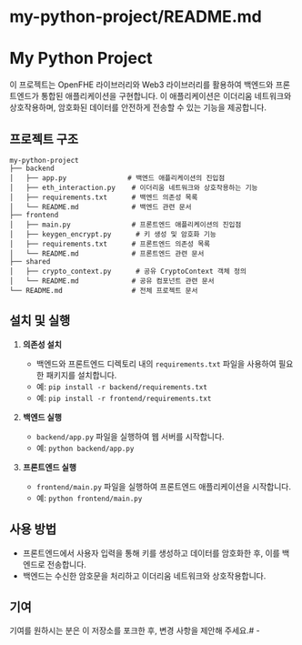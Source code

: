 # my-python-project/README.md

# My Python Project

이 프로젝트는 OpenFHE 라이브러리와 Web3 라이브러리를 활용하여 백엔드와 프론트엔드가 통합된 애플리케이션을 구현합니다. 이 애플리케이션은 이더리움 네트워크와 상호작용하며, 암호화된 데이터를 안전하게 전송할 수 있는 기능을 제공합니다.

## 프로젝트 구조

```
my-python-project
├── backend
│   ├── app.py               # 백엔드 애플리케이션의 진입점
│   ├── eth_interaction.py    # 이더리움 네트워크와 상호작용하는 기능
│   ├── requirements.txt      # 백엔드 의존성 목록
│   └── README.md             # 백엔드 관련 문서
├── frontend
│   ├── main.py               # 프론트엔드 애플리케이션의 진입점
│   ├── keygen_encrypt.py      # 키 생성 및 암호화 기능
│   ├── requirements.txt      # 프론트엔드 의존성 목록
│   └── README.md             # 프론트엔드 관련 문서
├── shared
│   ├── crypto_context.py      # 공유 CryptoContext 객체 정의
│   └── README.md             # 공유 컴포넌트 관련 문서
└── README.md                 # 전체 프로젝트 문서
```

## 설치 및 실행

1. **의존성 설치**
   - 백엔드와 프론트엔드 디렉토리 내의 `requirements.txt` 파일을 사용하여 필요한 패키지를 설치합니다.
   - 예: `pip install -r backend/requirements.txt`
   - 예: `pip install -r frontend/requirements.txt`

2. **백엔드 실행**
   - `backend/app.py` 파일을 실행하여 웹 서버를 시작합니다.
   - 예: `python backend/app.py`

3. **프론트엔드 실행**
   - `frontend/main.py` 파일을 실행하여 프론트엔드 애플리케이션을 시작합니다.
   - 예: `python frontend/main.py`

## 사용 방법

- 프론트엔드에서 사용자 입력을 통해 키를 생성하고 데이터를 암호화한 후, 이를 백엔드로 전송합니다.
- 백엔드는 수신한 암호문을 처리하고 이더리움 네트워크와 상호작용합니다.

## 기여

기여를 원하시는 분은 이 저장소를 포크한 후, 변경 사항을 제안해 주세요.# -
